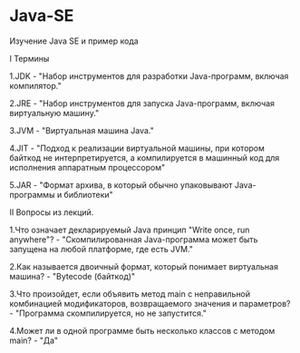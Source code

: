 # Java-SE
Изучение Java SE и пример кода

I Термины

1.JDK - "Набор инструментов для разработки Java-программ, включая компилятор."

2.JRE - "Набор инструментов для запуска Java-программ, включая виртуальную машину."

3.JVM - "Виртуальная машина Java."

4.JIT - "Подход к реализации виртуальной машины, при котором байткод не 
интерпретируется, а компилируется в машинный код для исполнения аппаратным процессором"

5.JAR - "Формат архива, в который обычно упаковывают Java-программы и библиотеки"

II Вопросы из лекций.

1.Что означает декларируемый Java принцип "Write once, run anywhere"? - "Скомпилированная Java-программа может быть запущена на любой платформе, где есть JVM."

2.Как называется двоичный формат, который понимает виртуальная машина? - "Bytecode (байткод)"

3.Что произойдет, если объявить метод main с неправильной комбинацией модификаторов, 
возвращаемого значения и параметров? - "Программа скомпилируется, но не запустится."

4.Может ли в одной программе быть несколько классов с методом main? -  "Да" 
